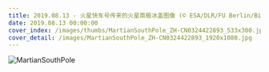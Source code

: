 ```yaml
---
title: 2019.08.13 - 火星快车号传来的火星南极冰盖图像 (© ESA/DLR/FU Berlin/Bill Dunford)
date: 2019.08.13 00:00:00
cover_index: /images/thumbs/MartianSouthPole_ZH-CN0324422893_533x300.jpg
cover_detail: /images/MartianSouthPole_ZH-CN0324422893_1920x1080.jpg
---
```


![MartianSouthPole](/images/MartianSouthPole_ZH-CN0324422893_1920x1080.jpg)
